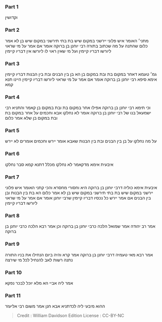 
### Part 1
וקדושין

### Part 2
מתני׳ האומר איש פלוני יירשני במקום שיש בת בתי תירשני במקום שיש בן לא אמר כלום שהתנה על מה שכתוב בתורה רבי יוחנן בן ברוקה אומר אם אמר על מי שראוי ליורשו דבריו קיימין ועל מי שאין ראוי לו ליורשו אין דבריו קיימין

### Part 3
גמ׳ טעמא דאחר במקום בת ובת במקום בן הא בן בין הבנים ובת בין הבנות דבריו קיימין אימא סיפא רבי יוחנן בן ברוקה אומר אם אמר על מי שראוי ליורשו דבריו קיימין היינו תנא קמא

### Part 4
וכי תימא רבי יוחנן בן ברוקה אפילו אחר במקום בת ובת במקום בן קאמר והתניא רבי ישמעאל בנו של רבי יוחנן בן ברוקה אומר לא נחלקו אבא וחכמים על אחר במקום בת ובת במקום בן שלא אמר כלום

### Part 5
על מה נחלקו על בן בין הבנים ובת בין הבנות שאבא אומר יירש וחכמים אומרים לא יירש

### Part 6
איבעית אימא מדקאמר לא נחלקו מכלל דתנא קמא סבר נחלקו

### Part 7
איבעית אימא כוליה דרבי יוחנן בן ברוקה היא וחסורי מחסרא והכי קתני האומר איש פלוני יירשני במקום שיש בת בתי תירשני במקום שיש בן לא אמר כלום הא בת בין הבנות ובן בין הבנים אם אמר יירש כל נכסיו דבריו קיימין שרבי יוחנן אומר אם אמר על מי שראוי ליורשו דבריו קיימין

### Part 8
אמר רב יהודה אמר שמואל הלכה כרבי יוחנן בן ברוקה וכן אמר רבא הלכה כרבי יוחנן בן ברוקה

### Part 9
אמר רבא מאי טעמיה דרבי יוחנן בן ברוקה אמר קרא והיה ביום הנחילו את בניו התורה נתנה רשות לאב להנחיל לכל מי שירצה

### Part 10
אמר ליה אביי הא מלא יוכל לבכר נפקא

### Part 11
ההוא מיבעי ליה לכדתניא אבא חנן אמר משום רבי אליעזר

>Credit : William Davidson Edition
>License : CC-BY-NC